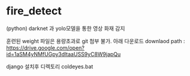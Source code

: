 # fire_detect
(python) darknet 과 yolo모델을 통한 영상 화재 감지

훈련된 weight 파일은 용량초과로 git 첨부 불가. 아래 다운로드
downlaod path : https://drive.google.com/open?id=1aSM4yNMfUGpy3dltaaUSS9yC8W9japQu

django 설치후 디렉토리 coldeyes.bat 
